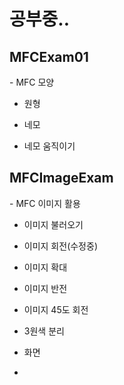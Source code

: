 <h1>공부중..</h1>

<h2>MFCExam01</h2>
- MFC 모양

- 원형

- 네모

- 네모 움직이기

<h2>MFCImageExam</h2>
- MFC 이미지 활용

- 이미지 불러오기

- 이미지 회전(수정중)

- 이미지 확대

- 이미지 반전

- 이미지 45도 회전

- 3원색 분리

- 화면 

- 
